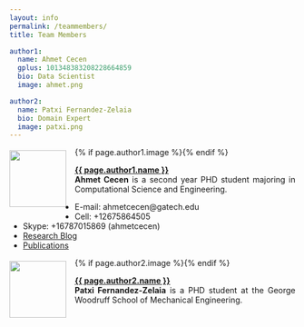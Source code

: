 ```yaml
---
layout: info
permalink: /teammembers/
title: Team Members

author1:
  name: Ahmet Cecen
  gplus: 101348383208228664859
  bio: Data Scientist
  image: ahmet.png

author2:
  name: Patxi Fernandez-Zelaia
  bio: Domain Expert
  image: patxi.png
---
```


<body>

{% if page.author1.image %}<img src="/images/{{ page.author1.image }}" height="100" width="100" align="left" style="float: left; margin: 5px 15px 15px 0px;">{% endif %}
<p align="justify"><strong><a rel="author1" href="https://plus.google.com/{{ page.author1.gplus }}" title="{{ page.author1_name }}" target="_blank">{{ page.author1.name }}</a></strong><br>
<strong>Ahmet Cecen</strong> is a second year PHD student majoring in Computational Science and Engineering. 

<p>
<ul>
  <li>E-mail: ahmetcecen@gatech.edu</li>
  <li>Cell: +12675864505</li>
  <li>Skype: +16787015869 (ahmetcecen)</li>
  <li><a href="http://ahmetcecen.github.io/">Research Blog</a></li>
  <li><a href="http://scholar.google.com/citations?user=OWGKu6wAAAAJ&hl=en">Publications</a></li>
</ul>
</p>
</p>


{% if page.author2.image %}<img src="/images/{{ page.author2.image }}" height="100" width="100" align="left" style="float: left; margin: 5px 15px 15px 0px;">{% endif %}
<p align="justify"><strong><a rel="author2" href="https://plus.google.com/{{ page.author2.gplus }}" title="{{ page.author2_name }}" target="_blank">{{ page.author2.name }}</a></strong><br>
<strong>Patxi Fernandez-Zelaia</strong> is a PHD student at the George Woodruff School of Mechanical Engineering.</p>


